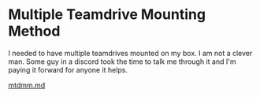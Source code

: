 # Multiple Teamdrive Mounting Method

I needed to have multiple teamdrives mounted on my box. I am not a clever man. Some guy in a discord took the time to talk me through it and I'm paying it forward for anyone it helps. 

[mtdmm.md](mtdmm.md)

